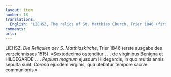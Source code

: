 ```yaml
---
layout: item
number: 18
translations:
  English: "LIEHSZ, The relics of St. Matthias Church, Trier 1846 (first edition of the catalogue dates from 1515) “Sixteen are presented… of the virgins Benigna and Hildegard … a veil of Hildegard, in which for many years she was buried. The crown of the same virgin, which was used at the time of the Holy Communion.” [Trans. J. Bock]"
comments:
urls:
---
```


LIEHSZ, <em>Die Reliquien der S. Matthiaskirche</em>, Trier 1846 (erste ausgabe des verzeichnisses 1515). «Sextodecimo ostenditur . . . de virginibus Benigna et HILDEGARDE . . . <em>Peplum magnum</em> ejusdum Hildegardis, in quo multis annis sepulta sunt. <em>Corona</em> ejusdem virginis, quâ utebatur tempore sacræ communionis.»
